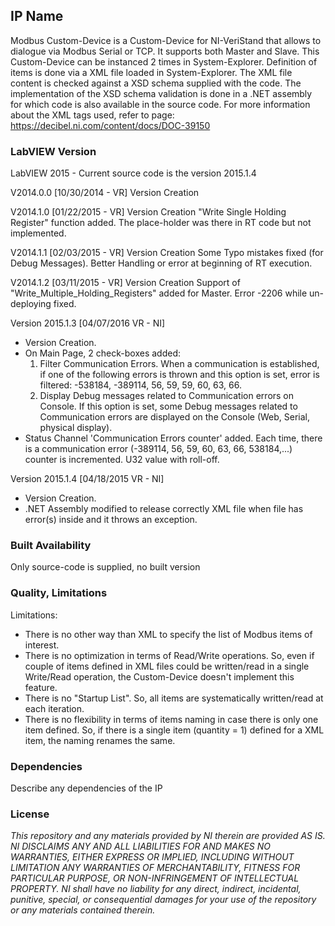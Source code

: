 ## IP Name ##

Modbus Custom-Device is a Custom-Device for NI-VeriStand that allows to dialogue via Modbus Serial or TCP. It supports both Master and Slave. This Custom-Device can be instanced 2 times in System-Explorer. Definition of items is done via a XML file loaded in System-Explorer. The XML file content is checked against a XSD schema supplied with the code. The implementation of the XSD schema validation is done in a .NET assembly for which code is also available in the source code. For more information about the XML tags used, refer to page: https://decibel.ni.com/content/docs/DOC-39150

### LabVIEW Version ###

LabVIEW 2015 - Current source code is the version 2015.1.4

V2014.0.0
[10/30/2014 - VR]
Version Creation

V2014.1.0
[01/22/2015 - VR]
Version Creation 
"Write Single Holding Register" function added. The place-holder was there in RT code but not implemented.

V2014.1.1
[02/03/2015 - VR]
Version Creation
Some Typo mistakes fixed (for Debug Messages).
Better Handling or error at beginning of RT execution.

V2014.1.2
[03/11/2015 - VR]
Version Creation
Support of "Write_Multiple_Holding_Registers" added for Master.
Error -2206 while un-deploying fixed.

Version 2015.1.3
[04/07/2016 VR - NI]
- Version Creation.
- On Main Page, 2 check-boxes added:
	1. Filter Communication Errors. When a communication is established, if one of the following errors is thrown and this option is set, error is filtered: -538184, -389114, 56, 59, 59, 60, 63, 66.
	2. Display Debug messages related to Communication errors on Console. If this option is set, some Debug messages related to Communication errors are displayed on the Console (Web, Serial, physical display).
- Status Channel 'Communication Errors counter' added. Each time, there is a communication error (-389114, 56, 59, 60, 63, 66, 538184,...) counter is incremented. U32 value with roll-off.

Version 2015.1.4
[04/18/2015 VR - NI]
- Version Creation.
- .NET Assembly modified to release correctly XML file when file has error(s) inside and it throws an exception.


### Built Availability ###

Only source-code is supplied, no built version

### Quality, Limitations ###

Limitations:
- There is no other way than XML to specify the list of Modbus items of interest. 
- There is no optimization in terms of Read/Write operations. So, even if couple of items defined in XML files could be written/read in a single Write/Read operation, the Custom-Device doesn't implement this feature. 
- There is no "Startup List". So, all items are systematically written/read at each iteration.
- There is no flexibility in terms of items naming in case there is only one item defined. So, if there is a single item (quantity = 1) defined for a XML item, the naming renames the same.  

### Dependencies ###

Describe any dependencies of the IP

### License ###

*This repository and any materials provided by NI therein are provided AS IS. NI DISCLAIMS ANY AND ALL LIABILITIES FOR AND MAKES NO WARRANTIES, EITHER EXPRESS OR IMPLIED, INCLUDING WITHOUT LIMITATION ANY WARRANTIES OF MERCHANTABILITY, FITNESS FOR  PARTICULAR PURPOSE, OR NON-INFRINGEMENT OF INTELLECTUAL PROPERTY. NI shall have no liability for any direct, indirect, incidental, punitive, special, or consequential damages for your use of the repository or any materials contained therein.*